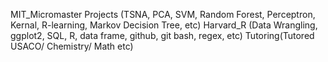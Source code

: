 MIT_Micromaster Projects (TSNA, PCA, SVM, Random Forest, Perceptron, Kernal, R-learning, Markov Decision Tree, etc)
Harvard_R (Data Wrangling, ggplot2, SQL, R, data frame, github, git bash, regex, etc)
Tutoring(Tutored USACO/ Chemistry/ Math etc)
